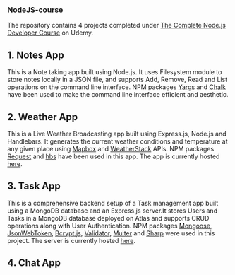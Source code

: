### NodeJS-course
The repository contains 4 projects completed under [The Complete Node.js Developer Course](https://www.udemy.com/course/the-complete-nodejs-developer-course-2/) on Udemy.

## 1. Notes App
This is a Note taking app built using Node.js. It uses Filesystem module to store notes locally in a JSON file, and supports Add, Remove, Read and List operations on the command line interface. NPM packages [Yargs](https://www.npmjs.com/package/yargs) and [Chalk](https://www.npmjs.com/package/chalk) have been used to make the command line interface efficient and aesthetic.

## 2. Weather App
This is a Live Weather Broadcasting app built using Express.js, Node.js and Handlebars. It generates the current weather conditions and temperature at any given place using [Mapbox](https://www.mapbox.com) and [WeatherStack](https://www.weatherstack.com) APIs. NPM packages [Request](https://www.npmjs.com/package/request) and [hbs](https://www.npmjs.com/package/hbs) have been used in this app. The app is currently hosted [here](https://kanungo-weather-app.herokuapp.com/).

## 3. Task App
This is a comprehensive backend setup of a Task management app built using a MongoDB database and an Express.js server.It stores Users and Tasks in a MongoDB database deployed on Atlas and supports CRUD operations along with User Authentication. NPM packages [Mongoose](https://www.npmjs.com/package/mongoose), [JsonWebToken](https://www.npmjs.com/package/jsonwebtoken), [Bcrypt.js](https://www.npmjs.com/package/bcryptjs), [Validator](https://www.npmjs.com/package/validator), [Multer](https://www.npmjs.com/package/multer) and [Sharp](https://www.npmjs.com/package/sharp) were used in this project. The server is currently hosted [here](https://kanungo-task-app.herokuapp.com/).

## 4. Chat App
